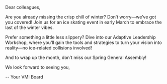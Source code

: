 Dear colleagues,

Are you already missing the crisp chill of winter? Don’t worry—we’ve got you covered! Join us for an ice skating event in early March to embrace the last of the winter vibes.

Prefer something a little less slippery? Dive into our Adaptive Leadership Workshop, where you’ll gain the tools and strategies to turn your vision into reality—no ice-related collisions involved!

And to wrap up the month, don’t miss our Spring General Assembly!

We look forward to seeing you,

-- Your VMI Board

